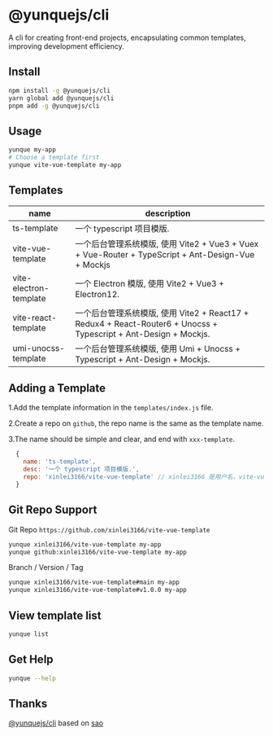 # @yunquejs/cli
A cli for creating front-end projects, encapsulating common templates, improving development efficiency.

## Install

```bash
npm install -g @yunquejs/cli
yarn global add @yunquejs/cli
pnpm add -g @yunquejs/cli
```

## Usage

```bash
yunque my-app
# Choose a template first
yunque vite-vue-template my-app
```

## Templates

| name                   | description                                                                                          |
|------------------------|------------------------------------------------------------------------------------------------------|
| ts-template            | 一个 typescript 项目模版.                                                                                  |
| vite-vue-template      | 一个后台管理系统模版, 使用 Vite2 + Vue3 + Vuex + Vue-Router + TypeScript + Ant-Design-Vue + Mockjs               |
| vite-electron-template | 一个 Electron 模版, 使用 Vite2 + Vue3 + Electron12.                                                        |
| vite-react-template    | 一个后台管理系统模版, 使用 Vite2 + React17 + Redux4 + React-Router6 + Unocss + Typescript + Ant-Design + Mockjs. |
| umi-unocss-template    | 一个后台管理系统模版, 使用 Umi + Unocss + Typescript + Ant-Design + Mockjs.                                      |

## Adding a Template
1.Add the template information in the `templates/index.js` file.

2.Create a repo on `github`, the repo name is the same as the template name.

3.The name should be simple and clear, and end with `xxx-template`.

```js
  {
    name: 'ts-template',
    desc: '一个 typescript 项目模版.',
    repo: 'xinlei3166/vite-vue-template' // xinlei3166 是用户名，vite-vue-template 是仓库名
  }
```

## Git Repo Support
Git Repo `https://github.com/xinlei3166/vite-vue-template`

```bash
yunque xinlei3166/vite-vue-template my-app 
yunque github:xinlei3166/vite-vue-template my-app
```

Branch / Version / Tag

```bash
yunque xinlei3166/vite-vue-template#main my-app
yunque xinlei3166/vite-vue-template#v1.0.0 my-app
```

## View template list

```bash
yunque list
```

## Get Help

```bash
yunque --help
```

## Thanks
[@yunquejs/cli](https://github.com/yunquejs/yunque/tree/main/packages/cli) based on [sao](https://github.com/saojs/sao)
